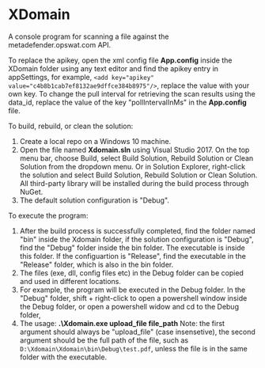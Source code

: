 # XDomain
A console program for scanning a file against the metadefender.opswat.com API.

To replace the apikey, open the xml config file **App.config** inside the XDomain folder using any text editor and find the apikey entry 
in appSettings, for example, `<add key="apikey" value="c4b8b1cab7ef8132ae9dffce384b8975"/>`, replace the value with your own key.
To change the pull interval for retrieving the scan results using the data_id, replace the value of the key "pollIntervalInMs" in the 
**App.config** file.

To build, rebuild, or clean the solution:
1. Create a local repo on a Windows 10 machine.
2. Open the file named **Xdomain.sln** using Visual Studio 2017. On the top menu bar, choose Build, select Build Solution, Rebuild Solution or 
Clean Solution from the dropdown menu. Or in Solution Explorer, right-click the solution and select Build Solution, Rebuild Solution or 
Clean Solution. All third-party library will be installed during the build process through NuGet. 
3. The default solution configuration is "Debug".

To execute the program:
1. After the build process is successfully completed, find the folder named "bin" inside the Xdomain folder, if the solution configuration 
is "Debug", find the "Debug" folder inside the bin folder. The executable is inside this folder. If the configuartion is "Release", find 
the executable in the "Release" folder, which is also in the bin folder.
2. The files (exe, dll, config files etc) in the Debug folder can be copied and used in different locations.  
3. For example, the program will be executed in the Debug folder. In the "Debug" folder, shift + right-click to open a powershell window 
inside the Debug folder, or open a powershell widow and cd to the Debug folder, 
4. The usage: **.\Xdomain.exe upload_file file_path**   Note: the first argument should always be "upload_file" (case insensetive), the 
second argument should be the full path of the file, such as `D:\Xdomain\Xdomain\bin\Debug\test.pdf`, unless the file is in the same 
folder with the executable.  



